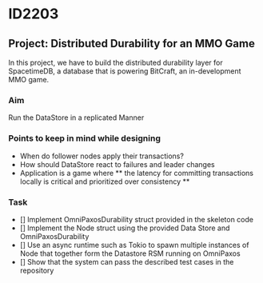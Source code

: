 # ID2203

## Project: Distributed Durability for an MMO Game

In this project, we have to build the distributed durability layer for SpacetimeDB, a database that is powering BitCraft, an in-development MMO game. 

### Aim

Run the DataStore in a replicated Manner

### Points to keep in mind while designing

- When do follower nodes apply their transactions?
- How should DataStore react to failures and leader changes
- Application is a game where ** the latency for committing transactions locally is critical and prioritized over consistency **

### Task
- [] Implement OmniPaxosDurability struct provided in the skeleton code
- [] Implement the Node struct using the provided Data Store and OmniPaxosDurability
- [] Use an async runtime such as Tokio to spawn multiple instances of Node that together form the Datastore RSM running on OmniPaxos
- [] Show that the system can pass the described test cases in the repository